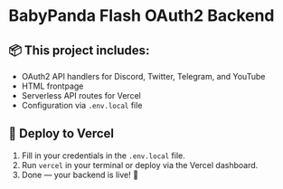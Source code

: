 # BabyPanda Flash OAuth2 Backend

## 📦 This project includes:
- OAuth2 API handlers for Discord, Twitter, Telegram, and YouTube
- HTML frontpage
- Serverless API routes for Vercel
- Configuration via `.env.local` file

## 🚀 Deploy to Vercel

1. Fill in your credentials in the `.env.local` file.
2. Run `vercel` in your terminal or deploy via the Vercel dashboard.
3. Done — your backend is live! 🎉
